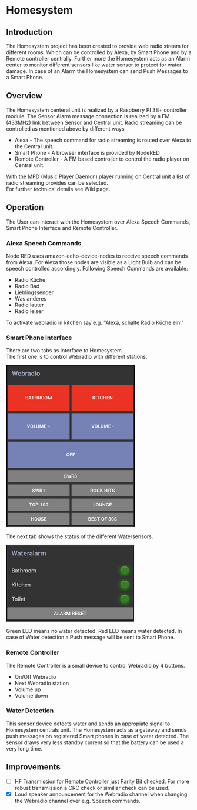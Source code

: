 # Homesystem

## Introduction
The Homesystem project has been created to provide web radio stream for different rooms. Which can be controlled by Alexa, by Smart Phone and by a Remote controller centrally.
Further more the Homesystem acts as an Alarm center to monitor different sensors like water sensor to protect for water damage. In case of an Alarm the Homesystem can send Push Messages to a Smart Phone.

## Overview
The Homesystem centeral unit is realized by a Raspberry PI 3B+ controller module. 
The Sensor Alarm message connection is realized by a FM (433MHz) link between Sensor and Central unit.
Radio streaming can be controlled as mentioned above by different ways
* Alexa - The speech command for radio streaming is routed over Alexa to the Central unit. 
* Smart Phone - A browser interface is provided by NodeRED
* Remote Controller - A FM based controller to control the radio player on Central unit.

With the MPD (Music Player Daemon) player running on Central unit a list of radio streaming provides can be selected.  
For further technical details see Wiki page.
## Operation
The User can interact with the Homesystem over Alexa Speech Commands, Smart Phone Interface and Remote Controller.
### Alexa Speech Commands
Node RED uses amazon-echo-device-nodes to receive speech commands from Alexa. For Alexa those nodes are visible as a Light Bulb and can be speech controlled accordingly.
Following Speech Commands are available:
* Radio Küche
* Radio Bad
* Lieblingssender
* Was anderes
* Radio lauter
* Radio leiser

To activate webradio in kitchen say e.g. "Alexa, schalte Radio Küche ein!"
### Smart Phone Interface
There are two tabs as Interface to Homesystem.  
The first one is to control Webradio with different stations.  
  
![Webradio](/Images/WebradioScreenShot.png)  
  
The next tab shows the status of the different Watersensors.  
  
![Wateralarm](/Images/WateralarmScreenShot.png)  
  
Green LED means no water detected. Red LED means water detected. In case of Water detection a Push message will be sent to Smart Phone.
### Remote Controller
The Remote Controller is a small device to control Webradio by 4 buttons.
* On/Off Webradio
* Next Webradio station
* Volume up
* Volume down
  
### Water Detection
This sensor device detects water and sends an appropiate signal to Homesystem centrals unit. 
The Homesystem acts as a gateway and sends push messages on registered Smart phones in case of water detected. 
The sensor draws very less standby current so that the battery can be used a very long time.

## Improvements
- [ ] HF Transmission for Remote Controller just Parity Bit checked. For more robust transmission a CRC check or similiar check can be used.
- [x] Loud speaker announcement for the Webradio channel when changing the Webradio channel over e.g. Speech commands.
